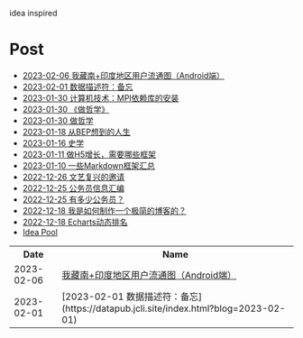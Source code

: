 idea inspired

# Post
- [2023-02-06 我藏南+印度地区用户流通图（Android端）](https://datapub.jcli.site/2023-02-06.html)
- [2023-02-01 数据描述符：备忘](https://datapub.jcli.site/index.html?blog=2023-02-01)
- [2023-01-30 计算机技术：MPI依赖库的安装](https://datapub.jcli.site/index.html?blog=2023-01-30a)
- [2023-01-30 《做哲学》](https://datapub.jcli.site/index.html?blog=2023-01-30)
- [2023-01-30 做哲学](https://datapub.jcli.site/index.html?blog=2023-01-30)
- [2023-01-18 从BEP想到的人生](https://datapub.jcli.site/index.html?blog=2023-01-18)
- [2023-01-16 史学](https://datapub.jcli.site/index.html?blog=2023-01-16)
- [2023-01-11 做H5增长，需要哪些框架](https://datapub.jcli.site/index.html?blog=2023-01-11)
- [2023-01-10 一些Markdown框架汇总](https://datapub.jcli.site/index.html?blog=2023-01-10)
- [2022-12-26 文艺复兴的邀请](https://datapub.jcli.site/index.html?blog=2022-12-26)
- [2022-12-25 公务员信息汇编](https://datapub.jcli.site/index.html?blog=2022-12-25a)
- [2022-12-25 有多少公务员？](https://datapub.jcli.site/index.html?blog=2022-12-25)
- [2022-12-18 我是如何制作一个极简的博客的？](https://datapub.jcli.site/index.html?blog=2022-12-18)
- [2022-12-18 Echarts动态排名](https://datapub.jcli.site/examples/echart-rank.html)
- [Idea Pool](https://datapub.jcli.site/index.html?blog=idea)

<table class='sortable'>
  <tr>
    <th>Date</th>
    <th>Name</th>
  </tr>
  <tr>
    <td>2023-02-06</td>
    <td><a href='https://datapub.jcli.site/2023-02-06.html'>我藏南+印度地区用户流通图（Android端）</a></td>
  </tr>

  <tr>
    <td>2023-02-01</td>
    <td>[2023-02-01 数据描述符：备忘](https://datapub.jcli.site/index.html?blog=2023-02-01)&nbsp;</td>
  </tr>
  
</table>
